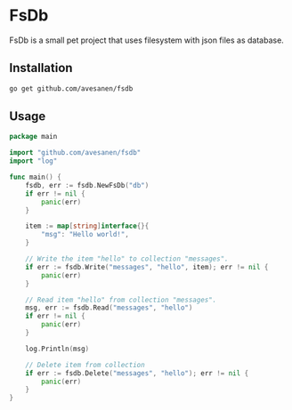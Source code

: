 # FsDb

FsDb is a small pet project that uses filesystem with json files as database.


## Installation

```bash
go get github.com/avesanen/fsdb
```


## Usage


```go
package main

import "github.com/avesanen/fsdb"
import "log"

func main() {
	fsdb, err := fsdb.NewFsDb("db")
	if err != nil {
		panic(err)
	}

	item := map[string]interface{}{
		"msg": "Hello world!",
	}

	// Write the item "hello" to collection "messages".
	if err := fsdb.Write("messages", "hello", item); err != nil {
		panic(err)
	}

	// Read item "hello" from collection "messages".
	msg, err := fsdb.Read("messages", "hello")
	if err != nil {
		panic(err)
	}

	log.Println(msg)

	// Delete item from collection
	if err := fsdb.Delete("messages", "hello"); err != nil {
		panic(err)
	}
}
```
